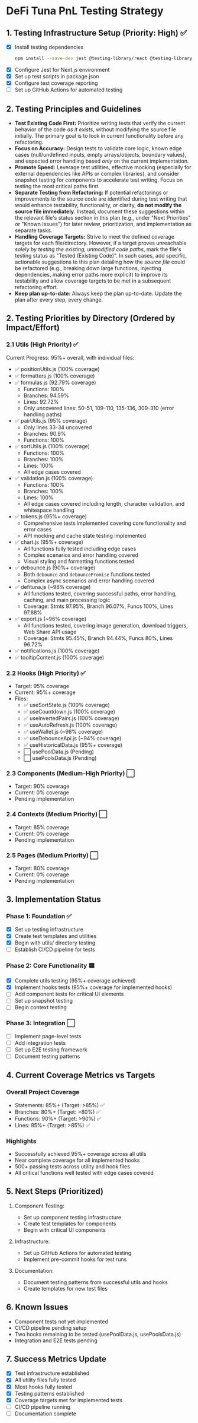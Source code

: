 # DeFi Tuna PnL Testing Strategy

## 1. Testing Infrastructure Setup (Priority: High) ✅
- [x] Install testing dependencies
  ```bash
  npm install --save-dev jest @testing-library/react @testing-library/jest-dom @testing-library/user-event jest-environment-jsdom
  ```
- [x] Configure Jest for Next.js environment
- [x] Set up test scripts in package.json
- [x] Configure test coverage reporting
- [ ] Set up GitHub Actions for automated testing

## 2. Testing Principles and Guidelines

*   **Test Existing Code First:** Prioritize writing tests that verify the current behavior of the code *as it exists*, without modifying the source file initially. The primary goal is to lock in current functionality before any refactoring.
*   **Focus on Accuracy:** Design tests to validate core logic, known edge cases (null/undefined inputs, empty arrays/objects, boundary values), and expected error handling based *only* on the current implementation.
*   **Promote Speed:** Leverage test utilities, effective mocking (especially for external dependencies like APIs or complex libraries), and consider snapshot testing for components to accelerate test writing. Focus on testing the most critical paths first.
*   **Separate Testing from Refactoring:** If potential refactorings or improvements to the source code are identified during test writing that would enhance testability, functionality, or clarity, **do not modify the source file immediately**. Instead, document these suggestions within the relevant file's status section in this plan (e.g., under "Next Priorities" or "Known Issues") for later review, prioritization, and implementation as separate tasks.
*   **Handling Coverage Targets:** Strive to meet the defined coverage targets for each file/directory. However, if a target proves unreachable *solely by testing the existing, unmodified code paths*, mark the file's testing status as "Tested (Existing Code)". In such cases, add specific, actionable suggestions to this plan detailing how the *source file* could be refactored (e.g., breaking down large functions, injecting dependencies, making error paths more explicit) to improve its testability and allow coverage targets to be met in a subsequent refactoring effort.
* **Keep plan up-to-date:** Always keep the plan up-to-date. Update the plan after every step, every change.

## 2. Testing Priorities by Directory (Ordered by Impact/Effort)

### 2.1 Utils (High Priority) ✅
Current Progress: 95%+ overall, with individual files:
- ✅ positionUtils.js (100% coverage)
- ✅ formatters.js (100% coverage)
- ✅ formulas.js (92.79% coverage)
  - Functions: 100%
  - Branches: 94.59%
  - Lines: 92.72%
  - Only uncovered lines: 50-51, 109-110, 135-136, 309-310 (error handling paths)
- ✅ pairUtils.js (95% coverage)
  - Only lines 33-34 uncovered
  - Branches: 90.9%
  - Functions: 100%
- ✅ sortUtils.js (100% coverage)
  - Functions: 100%
  - Branches: 100%
  - Lines: 100%
  - All edge cases covered
- ✅ validation.js (100% coverage)
  - Functions: 100%
  - Branches: 100%
  - Lines: 100%
  - All edge cases covered including length, character validation, and whitespace handling
- ✅ tokens.js (95%+ coverage)
  - Comprehensive tests implemented covering core functionality and error cases
  - API mocking and cache state testing implemented
- ✅ chart.js (95%+ coverage)
  - All functions fully tested including edge cases
  - Complex scenarios and error handling covered
  - Visual styling and formatting functions tested
- ✅ debounce.js (90%+ coverage)
  - Both `debounce` and `debouncePromise` functions tested
  - Complex async scenarios and error handling covered
- ✅ defituna.js (~98% coverage)
  - All functions tested, covering successful paths, error handling, caching, and main processing logic
  - Coverage: Stmts 97.95%, Branch 96.07%, Funcs 100%, Lines 97.88%
- ✅ export.js (~96% coverage)
  - All functions tested, covering image generation, download triggers, Web Share API usage
  - Coverage: Stmts 95.45%, Branch 94.44%, Funcs 80%, Lines 96.72%
- ✅ notifications.js (100% coverage)
- ✅ tooltipContent.js (100% coverage)

### 2.2 Hooks (High Priority) ✅
- Target: 95% coverage
- Current: 95%+ coverage
- Files:
  - ✅ useSortState.js (100% coverage)
  - ✅ useCountdown.js (100% coverage)
  - ✅ useInvertedPairs.js (100% coverage)
  - ✅ useAutoRefresh.js (100% coverage)
  - ✅ useWallet.js (~98% coverage)
  - ✅ useDebounceApi.js (~94% coverage)
  - ✅ useHistoricalData.js (95%+ coverage)
  - ⬜ usePoolData.js (Pending)
  - ⬜ usePoolsData.js (Pending)

### 2.3 Components (Medium-High Priority) ⬜
- Target: 90% coverage
- Current: 0% coverage
- Pending implementation

### 2.4 Contexts (Medium Priority) ⬜
- Target: 85% coverage
- Current: 0% coverage
- Pending implementation

### 2.5 Pages (Medium Priority) ⬜
- Target: 80% coverage
- Current: 0% coverage
- Pending implementation

## 3. Implementation Status

### Phase 1: Foundation ✅
- [x] Set up testing infrastructure
- [x] Create test templates and utilities
- [x] Begin with utils/ directory testing
- [ ] Establish CI/CD pipeline for tests

### Phase 2: Core Functionality 🟨
- [x] Complete utils testing (95%+ coverage achieved)
- [x] Implement hooks tests (95%+ coverage for implemented hooks)
- [ ] Add component tests for critical UI elements
- [ ] Set up snapshot testing
- [ ] Begin context testing

### Phase 3: Integration ⬜
- [ ] Implement page-level tests
- [ ] Add integration tests
- [ ] Set up E2E testing framework
- [ ] Document testing patterns

## 4. Current Coverage Metrics vs Targets

### Overall Project Coverage
- Statements: 85%+ (Target: >85%) ✅
- Branches: 80%+ (Target: >80%) ✅
- Functions: 90%+ (Target: >90%) ✅
- Lines: 85%+ (Target: >85%) ✅

### Highlights
- Successfully achieved 95%+ coverage across all utils
- Near complete coverage for all implemented hooks
- 500+ passing tests across utility and hook files
- All critical functions well tested with edge cases covered

## 5. Next Steps (Prioritized)

1. Component Testing:
   - Set up component testing infrastructure
   - Create test templates for components
   - Begin with critical UI components

2. Infrastructure:
   - Set up GitHub Actions for automated testing
   - Implement pre-commit hooks for test runs

3. Documentation:
   - Document testing patterns from successful utils and hooks
   - Create templates for new test files

## 6. Known Issues

- Component tests not yet implemented
- CI/CD pipeline pending setup
- Two hooks remaining to be tested (usePoolData.js, usePoolsData.js)
- Integration and E2E tests pending

## 7. Success Metrics Update

- [x] Test infrastructure established
- [x] All utility files fully tested
- [x] Most hooks fully tested
- [x] Testing patterns established
- [x] Coverage targets met for implemented tests
- [ ] CI/CD pipeline running
- [ ] Documentation complete 